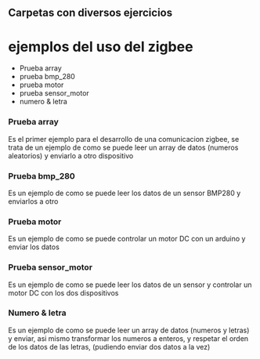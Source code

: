 ## Carpetas con diversos ejercicios 
# ejemplos del uso del zigbee


- Prueba array
- prueba bmp_280
- prueba motor
- prueba sensor_motor
- numero & letra

### Prueba array
Es el primer ejemplo para el desarrollo de una comunicacion zigbee, se trata de un ejemplo de como se puede leer un array de datos (numeros aleatorios) y enviarlo a otro dispositivo

### Prueba bmp_280
Es un ejemplo de como se puede leer los datos de un sensor BMP280 y enviarlos a otro


### Prueba motor
Es un ejemplo de como se puede controlar un motor DC con un arduino y enviar los datos

### Prueba sensor_motor
Es un ejemplo de como se puede leer los datos de un sensor y controlar un motor DC con los dos dispositivos

### Numero & letra
Es un ejemplo de como se puede leer un array de datos (numeros y letras) y enviar, asi mismo transformar los numeros a enteros, y respetar el orden de los datos de las letras, (pudiendo enviar dos datos a la vez)
